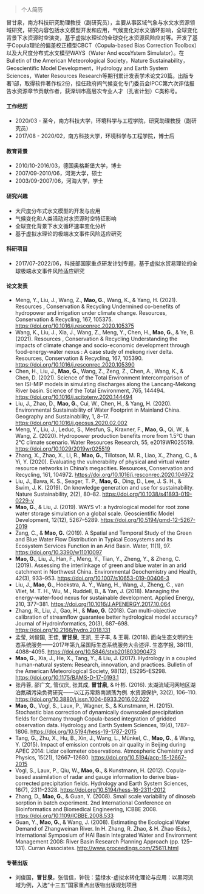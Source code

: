 > 个人简历

冒甘泉，南方科技研究助理教授（副研究员），主要从事区域气象与水文水资源领域研究，研究内容包括水文模型开发和应用，气候变化对水文循环影响，全球变化背景下水资源时空演变，基于虚拟水理论的全球变化水资源风险应对等。开发了基于Copula理论的偏差校正模型CBCT（Copula-based Bias Correction Toolbox）以及大尺度分布式水文模型WAYS（Water And ecosYstem Simulator）。在Bulletin of the American Meteorological Society，Nature Sustainability，Geoscientific Model Development，Hydrology and Earth System Sciences，Water Resources Research等期刊累计发表学术论文20篇。出版专著1部，取得软件著作权2份，担任政府间气候变化专门委员会IPCC第六次评估报告水资源章节贡献作者，获深圳市高层次专业人才（孔雀计划）C类称号。

#### 工作经历

- 2020/03 - 至今，南方科技大学，环境科学与工程学院，研究助理教授（副研究员）
- 2017/08 - 2020/02，南方科技大学，环境科学与工程学院，博士后

#### 教育背景

- 2010/10-2016/03，德国奥格斯堡大学，博士
- 2007/09-2010/06，河海大学，硕士
- 2003/09-2007/06，河海大学，学士

#### 研究兴趣

- 大尺度分布式水文模型的开发与应用
- 气候变化和人类活动对水资源时空特征影响
- 全球变化背景下水文循环速率变化分析
- 基于虚拟水理论的极端水文事件风险适应研究

#### 科研项目

- 2017/07-2022/06，科技部国家重点研发计划专题，基于虚拟水贸易理论的全球极端水文事件风险适应研究

#### 论文发表

- Meng, Y., Liu, J., Wang, Z., **Mao, G.**, Wang, K., & Yang, H. (2021). Resources , Conservation & Recycling Undermined co-benefits of hydropower and irrigation under climate change. Resources, Conservation & Recycling, 167, 105375. <https://doi.org/10.1016/j.resconrec.2020.105375>
- Wang, K., Liu, J., Xia, J., Wang, Z., Meng, Y., Chen, H., **Mao, G.**, & Ye, B. (2021). Resources , Conservation & Recycling Understanding the impacts of climate change and socio-economic development through food-energy-water nexus : A case study of mekong river delta. Resources, Conservation & Recycling, 167, 105390. <https://doi.org/10.1016/j.resconrec.2020.105390>
- Chen, H., Liu, J., **Mao, G.**, Wang, Z., Zeng, Z., Chen, A., Wang, K., & Chen, D. (2021). Science of the Total Environment Intercomparison of ten ISI-MIP models in simulating discharges along the Lancang-Mekong River basin. Science of the Total Environment, 765, 144494. <https://doi.org/10.1016/j.scitotenv.2020.144494>
- Liu, J., Zhao, D., **Mao, G.**, Cui, W., Chen, H., & Yang, H. (2020). Environmental Sustainability of Water Footprint in Mainland China. Geography and Sustainability, 1, 8–17. <https://doi.org/10.1016/j.geosus.2020.02.002>
- Meng, Y., Liu, J., Leduc, S., Mesfun, S., Kraxner, F., **Mao, G.**, Qi, W., & Wang, Z. (2020). Hydropower production benefits more from 1.5°C than 2°C climate scenario. Water Resources Research, 55, e2019WR025519. <https://doi.org/10.1029/2019wr025519>
- Zhang, X., Zhao, X., Li, R., **Mao, G.**, Tillotson, M. R., Liao, X., Zhang, C., & Yi, Y. (2020). Evaluating the vulnerability of physical and virtual water resource networks in China’s megacities. Resources, Conservation and Recycling, 161, 104972. <https://doi.org/10.1016/j.resconrec.2020.104972>
- Liu, J., Bawa, K. S., Seager, T. P., **Mao, G.**, Ding, D., Lee, J. S. H., & Swim, J. K. (2019). On knowledge generation and use for sustainability. Nature Sustainability, 2(2), 80–82. <https://doi.org/10.1038/s41893-019-0229-y>
- **Mao, G.**, & Liu, J. (2019). WAYS v1: a hydrological model for root zone water storage simulation on a global scale. Geoscientific Model Development, 12(12), 5267–5289. <https://doi.org/10.5194/gmd-12-5267-2019>
- Zang, C., & **Mao, G.** (2019). A Spatial and Temporal Study of the Green and Blue Water Flow Distribution in Typical Ecosystems and its Ecosystem Services Function in an Arid Basin. Water, 11(1), 97. <https://doi.org/10.3390/w11010097>
- **Mao, G.**, Liu, J., Han, F., Meng, Y., Tian, Y., Zheng, Y., & Zheng, C. (2019). Assessing the interlinkage of green and blue water in an arid catchment in Northwest China. Environmental Geochemistry and Health, 42(3), 933–953. <https://doi.org/10.1007/s10653-019-00406-3>
- Liu, J., **Mao, G.**, Hoekstra, A. Y., Wang, H., Wang, J., Zheng, C., van Vliet, M. T. H., Wu, M., Ruddell, B., & Yan, J. (2018). Managing the energy-water-food nexus for sustainable development. Applied Energy, 210, 377–381. <https://doi.org/10.1016/J.APENERGY.2017.10.064>
- Zhang, R., Liu, J., Gao, H., & **Mao, G.** (2018). Can multi-objective calibration of streamflow guarantee better hydrological model accuracy? Journal of Hydroinformatics, 20(3), 687–698. <https://doi.org/10.2166/hydro.2018.131>
- 孟莹, 刘俊国, 王佳, **冒甘泉**, 王凯, 王子丰, & 王萌. (2018). 面向生态文明的生态系统服务——2017年第九届国际生态系统服务大会述评. 生态学报, 38(11), 4088–4095. <https://doi.org/10.5846/stxb201803090473>
- **Mao, G.**, Xia, J., He, X., Tang, Y., & Liu, J. (2017). Hydrology in a coupled human-natural system: Research, innovation, and practices. Bulletin of the American Meteorological Society, 98(12), ES295–ES298. <https://doi.org/10.1175/BAMS-D-17-0193.1>
- 张丹蓉, 邵广文, 管仪庆, 张其成, **冒甘泉**, & 叶彬. (2016). 太湖流域河网地区湖泊氮磷污染负荷研究——以江苏常熟南湖荡为例. 水资源保护, 32(2), 106–110. <https://doi.org/10.3880/j.issn.1004-6933.2016.02.022>
- **Mao, G.**, Vogl, S., Laux, P., Wagner, S., & Kunstmann, H. (2015). Stochastic bias correction of dynamically downscaled precipitation fields for Germany through Copula-based integration of gridded observation data. Hydrology and Earth System Sciences, 19(4), 1787–1806. <https://doi.org/10.5194/hess-19-1787-2015>
- Tang, G., Zhu, X., Hu, B., Xin, J., Wang, L., Münkel, C., **Mao, G.**, & Wang, Y. (2015). Impact of emission controls on air quality in Beijing during APEC 2014: Lidar ceilometer observations. Atmospheric Chemistry and Physics, 15(21), 12667–12680. <https://doi.org/10.5194/acp-15-12667-2015>
- Vogl, S., Laux, P., Qiu, W., **Mao, G.**, & Kunstmann, H. (2012). Copula-based assimilation of radar and gauge information to derive bias-corrected precipitation fields. Hydrology and Earth System Sciences, 16(7), 2311–2328. <https://doi.org/10.5194/hess-16-2311-2012>
- Zhang, D., **Mao, G.**, & Guan, Y. (2008). Small scale variability of dinoseb sorption in batch experiment. 2nd International Conference on Bioinformatics and Biomedical Engineering, ICBBE 2008. <https://doi.org/10.1109/ICBBE.2008.533>
- Guan, Y., **Mao, G.**, & Wang, J. (2008). Estimating the Ecological Water Demand of Zhangweinan River. In H. Zhang, R. Zhao, & H. Zhao (Eds.), International Symposium of HAI Basin Integrated Water and Environment Management 2008: River Basin Research Planning Approach (pp. 125–131). Curran Associates. <http://www.proceedings.com/25611.html>

#### 专著出版

- 刘俊国，**冒甘泉**，张信信，钟锐：蓝绿水-虚拟水转化理论与应用：以黑河流域为例，入选“十三五”国家重点出版物出版规划项目

